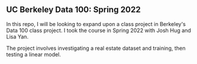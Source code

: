 ## UC Berkeley Data 100: Spring 2022

In this repo, I will be looking to expand upon a class project in Berkeley's Data 100 class project. I took the course in Spring 2022 with Josh Hug and Lisa Yan. 

The project involves investigating a real estate dataset and training, then testing a linear model.
